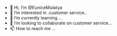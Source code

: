 - 👋 Hi, I’m @EuniceMulatya
- 👀 I’m interested in .customer service..
- 🌱 I’m currently learning ...
- 💞️ I’m looking to collaborate on customer service...
- 📫 How to reach me ...

<!---
EuniceMulatya/EuniceMulatya is a ✨ special ✨ repository because its `README.md` (this file) appears on your GitHub profile.
You can click the Preview link to take a look at your changes.
--->
